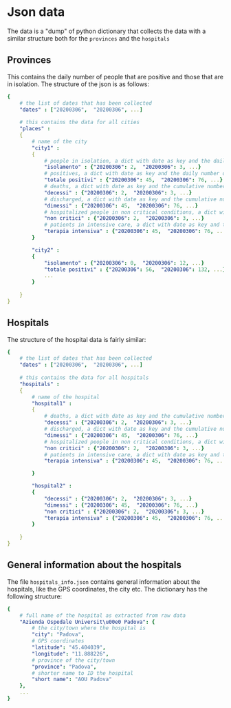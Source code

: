 # Json data

The data is a "dump" of python dictionary that collects the data with a similar structure both for the `provinces` and the `hospitals`

## Provinces

This contains the daily number of people that are positive and those that are in isolation.
The structure of the json is as follows:

```yaml
{
    # the list of dates that has been collected
    "dates" : ["20200306",  "20200306", ...]
    
    # this contains the data for all cities
    "places" : 
    {
        # name of the city
        "city1" : 
        {
            # people in isolation, a dict with date as key and the daily number of people in isolation as value
            "isolamento" : {"20200306": 2,  "20200306": 3, ...}
            # positives, a dict with date as key and the daily number of positive persons
            "totale positivi" : {"20200306": 45,  "20200306": 76, ...}
            # deaths, a dict with date as key and the cumulative number of death patients
            "decessi" : {"20200306": 2,  "20200306": 3, ...}
            # discharged, a dict with date as key and the cumulative number of discharged patients
            "dimessi" : {"20200306": 45,  "20200306": 76, ...}
            # hospitalized people in non critical conditions, a dict with date as key and the daily number of people 
            "non critici" : {"20200306": 2,  "20200306": 3, ...}
            # patients in intensive care, a dict with date as key and the daily number patients in intensive care
            "terapia intensiva" : {"20200306": 45,  "20200306": 76, ...}
        } 

        "city2" : 
        {
            "isolamento" : {"20200306": 0,  "20200306": 12, ...}
            "totale positivi" : {"20200306": 56,  "20200306": 132, ...}
            ...
        }     
   
    } 
}
```

## Hospitals

The structure of the hospital data is fairly similar:

```yaml
{
    # the list of dates that has been collected
    "dates" : ["20200306",  "20200306", ...]
    
    # this contains the data for all hospitals
    "hospitals" : 
    {
        # name of the hospital
        "hospital1" : 
        {
            # deaths, a dict with date as key and the cumulative number of death patients
            "decessi" : {"20200306": 2,  "20200306": 3, ...}
            # discharged, a dict with date as key and the cumulative number of discharged patients
            "dimessi" : {"20200306": 45,  "20200306": 76, ...}
            # hospitalized people in non critical conditions, a dict with date as key and the daily number of people 
            "non critici" : {"20200306": 2,  "20200306": 3, ...}
            # patients in intensive care, a dict with date as key and the daily number patients in intensive care
            "terapia intensiva" : {"20200306": 45,  "20200306": 76, ...}

        } 

        "hospital2" : 
        {
            "decessi" : {"20200306": 2,  "20200306": 3, ...}
            "dimessi" : {"20200306": 45,  "20200306": 76, ...}
            "non critici" : {"20200306": 2,  "20200306": 3, ...}
            "terapia intensiva" : {"20200306": 45,  "20200306": 76, ...}
        }     
   
    } 
}
```

## General information about the hospitals

The file `hospitals_info.json` contains general information about the hospitals, like the GPS coordinates, the city etc.
The dictionary has the following structure:

```yaml
{
    # full name of the hospital as extracted from raw data
    "Azienda Ospedale Universit\u00e0 Padova": {
        # the city/town where the hospital is  
        "city": "Padova",
        # GPS coordinates
        "latitude": "45.404039",
        "longitude": "11.888226",
        # province of the city/town
        "province": "Padova",
        # shorter name to ID the hospital
        "short name": "AOU Padova"
    },
    ...
}
```